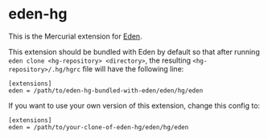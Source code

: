 # eden-hg

This is the Mercurial extension for
[Eden](https://github.com/facebookexperimental/eden).

This extension should be bundled with Eden by default so that after running
`eden clone <hg-repository> <directory>`, the resulting
`<hg-repository>/.hg/hgrc` file will have the following line:

```
[extensions]
eden = /path/to/eden-hg-bundled-with-eden/eden/hg/eden
```

If you want to use your own version of this extension, change this config to:

```
[extensions]
eden = /path/to/your-clone-of-eden-hg/eden/hg/eden
```
